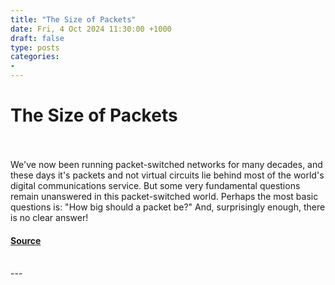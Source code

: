 ```yaml
---
title: "The Size of Packets"
date: Fri, 4 Oct 2024 11:30:00 +1000
draft: false
type: posts
categories: 
- 
---
```

# The Size of Packets

<br/>

<br/>
We've now been running packet-switched networks for many decades, and these days it's packets and not virtual circuits lie behind most of the world's digital communications service. But some very fundamental questions remain unanswered in this packet-switched world. Perhaps the most basic questions is: "How big should a packet be?" And, surprisingly enough, there is no clear answer!

#### [Source](https://www.potaroo.net/ispcol/2024-10/packet-sizes.html)

<br/>
---
